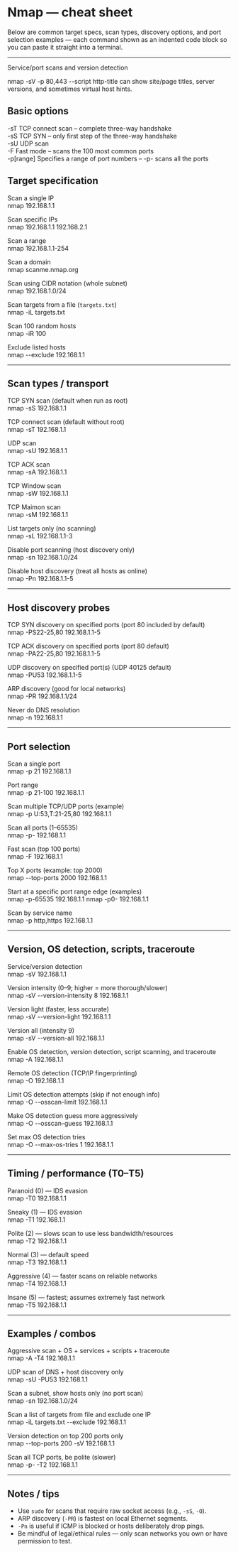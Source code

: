 # Nmap — cheat sheet

Below are common target specs, scan types, discovery options, and port selection examples — each command shown as an indented code block so you can paste it straight into a terminal.

---

Service/port scans and version detection

nmap -sV -p 80,443 --script http-title <IP> can show site/page titles, server versions, and sometimes virtual host hints.

## Basic options
-sT	TCP connect scan – complete three-way handshake  
-sS	TCP SYN – only first step of the three-way handshake  
-sU	UDP scan  
-F	Fast mode – scans the 100 most common ports  
-p[range]	Specifies a range of port numbers – -p- scans all the ports  


## Target specification
Scan a single IP  
    nmap 192.168.1.1

Scan specific IPs  
    nmap 192.168.1.1 192.168.2.1

Scan a range  
    nmap 192.168.1.1-254

Scan a domain  
    nmap scanme.nmap.org

Scan using CIDR notation (whole subnet)  
    nmap 192.168.1.0/24

Scan targets from a file (`targets.txt`)  
    nmap -iL targets.txt

Scan 100 random hosts  
    nmap -iR 100

Exclude listed hosts  
    nmap --exclude 192.168.1.1

---

## Scan types / transport
TCP SYN scan (default when run as root)  
    nmap -sS 192.168.1.1

TCP connect scan (default without root)  
    nmap -sT 192.168.1.1

UDP scan  
    nmap -sU 192.168.1.1

TCP ACK scan  
    nmap -sA 192.168.1.1

TCP Window scan  
    nmap -sW 192.168.1.1

TCP Maimon scan  
    nmap -sM 192.168.1.1

List targets only (no scanning)  
    nmap -sL 192.168.1.1-3

Disable port scanning (host discovery only)  
    nmap -sn 192.168.1.0/24

Disable host discovery (treat all hosts as online)  
    nmap -Pn 192.168.1.1-5

---

## Host discovery probes
TCP SYN discovery on specified ports (port 80 included by default)  
    nmap -PS22-25,80 192.168.1.1-5

TCP ACK discovery on specified ports (port 80 default)  
    nmap -PA22-25,80 192.168.1.1-5

UDP discovery on specified port(s) (UDP 40125 default)  
    nmap -PU53 192.168.1.1-5

ARP discovery (good for local networks)  
    nmap -PR 192.168.1.1/24

Never do DNS resolution  
    nmap -n 192.168.1.1

---

## Port selection
Scan a single port  
    nmap -p 21 192.168.1.1

Port range  
    nmap -p 21-100 192.168.1.1

Scan multiple TCP/UDP ports (example)  
    nmap -p U:53,T:21-25,80 192.168.1.1

Scan all ports (1–65535)  
    nmap -p- 192.168.1.1

Fast scan (top 100 ports)  
    nmap -F 192.168.1.1

Top X ports (example: top 2000)  
    nmap --top-ports 2000 192.168.1.1

Start at a specific port range edge (examples)  
    nmap -p-65535 192.168.1.1
    nmap -p0- 192.168.1.1

Scan by service name  
    nmap -p http,https 192.168.1.1

---

## Version, OS detection, scripts, traceroute
Service/version detection  
    nmap -sV 192.168.1.1

Version intensity (0–9; higher = more thorough/slower)  
    nmap -sV --version-intensity 8 192.168.1.1

Version light (faster, less accurate)  
    nmap -sV --version-light 192.168.1.1

Version all (intensity 9)  
    nmap -sV --version-all 192.168.1.1

Enable OS detection, version detection, script scanning, and traceroute  
    nmap -A 192.168.1.1

Remote OS detection (TCP/IP fingerprinting)  
    nmap -O 192.168.1.1

Limit OS detection attempts (skip if not enough info)  
    nmap -O --osscan-limit 192.168.1.1

Make OS detection guess more aggressively  
    nmap -O --osscan-guess 192.168.1.1

Set max OS detection tries  
    nmap -O --max-os-tries 1 192.168.1.1

---

## Timing / performance (T0–T5)
Paranoid (0) — IDS evasion  
    nmap -T0 192.168.1.1

Sneaky (1) — IDS evasion  
    nmap -T1 192.168.1.1

Polite (2) — slows scan to use less bandwidth/resources  
    nmap -T2 192.168.1.1

Normal (3) — default speed  
    nmap -T3 192.168.1.1

Aggressive (4) — faster scans on reliable networks  
    nmap -T4 192.168.1.1

Insane (5) — fastest; assumes extremely fast network  
    nmap -T5 192.168.1.1

---

## Examples / combos
Aggressive scan + OS + services + scripts + traceroute  
    nmap -A -T4 192.168.1.1

UDP scan of DNS + host discovery only  
    nmap -sU -PU53 192.168.1.1

Scan a subnet, show hosts only (no port scan)  
    nmap -sn 192.168.1.0/24

Scan a list of targets from file and exclude one IP  
    nmap -iL targets.txt --exclude 192.168.1.1

Version detection on top 200 ports only  
    nmap --top-ports 200 -sV 192.168.1.1

Scan all TCP ports, be polite (slower)  
    nmap -p- -T2 192.168.1.1

---

## Notes / tips
- Use `sudo` for scans that require raw socket access (e.g., `-sS`, `-O`).  
- ARP discovery (`-PR`) is fastest on local Ethernet segments.  
- `-Pn` is useful if ICMP is blocked or hosts deliberately drop pings.  
- Be mindful of legal/ethical rules — only scan networks you own or have permission to test.
